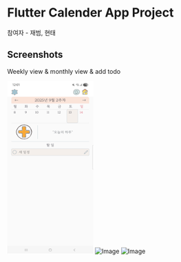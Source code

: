 # Flutter Calender App Project
참여자 - 재범, 현태

## Screenshots
Weekly view & monthly view & add todo
<p float="left">
    <img src="screenshots/weekly_view.jpg" alt="Image" width="200" height="400"/>
    <img src="screenshots/monthly_view.png" alt="Image" width="200" height="400"/>
    <img src="screenshots/todo.png" alt="Image" width="200" height="400"/>
</p>